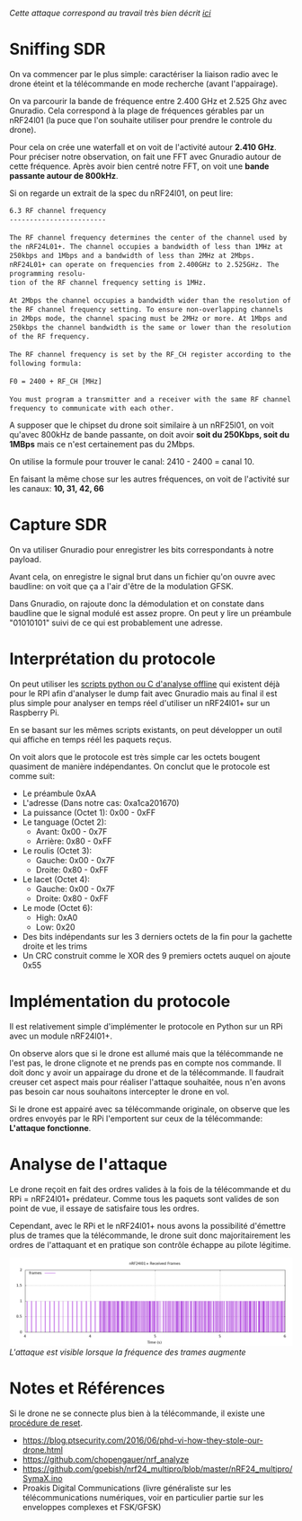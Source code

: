 *Cette attaque correspond au travail très bien décrit [ici](https://blog.ptsecurity.com/2016/06/phd-vi-how-they-stole-our-drone.html)*

# Sniffing SDR

On va commencer par le plus simple: caractériser la liaison radio avec le drone éteint et la télécommande en mode recherche (avant l'appairage).


On va parcourir la bande de fréquence entre 2.400 GHz et 2.525 Ghz avec Gnuradio. Cela correspond à la plage de fréquences gérables par un nRF24l01 (la puce que l'on souhaite utiliser pour prendre le controle du drone).




Pour cela on crée une waterfall et on voit de l'activité autour **2.410 GHz**. Pour préciser notre observation, on fait une FFT avec Gnuradio autour de cette fréquence. Après avoir bien centré notre FFT, on voit une **bande passante autour de 800kHz**.

Si on regarde un extrait de la spec du nRF24l01, on peut lire:

```
6.3 RF channel frequency
------------------------

The RF channel frequency determines the center of the channel used by the nRF24L01+. The channel occupies a bandwidth of less than 1MHz at 250kbps and 1Mbps and a bandwidth of less than 2MHz at 2Mbps. nRF24L01+ can operate on frequencies from 2.400GHz to 2.525GHz. The programming resolu-
tion of the RF channel frequency setting is 1MHz.

At 2Mbps the channel occupies a bandwidth wider than the resolution of the RF channel frequency setting. To ensure non-overlapping channels in 2Mbps mode, the channel spacing must be 2MHz or more. At 1Mbps and 250kbps the channel bandwidth is the same or lower than the resolution of the RF frequency.

The RF channel frequency is set by the RF_CH register according to the following formula:

F0 = 2400 + RF_CH [MHz]

You must program a transmitter and a receiver with the same RF channel frequency to communicate with each other.
```

A supposer que le chipset du drone soit similaire à un nRF25l01, on voit qu'avec 800kHz de bande passante, on doit avoir **soit du 250Kbps, soit du 1MBps** mais ce n'est certainement pas du 2Mbps.

On utilise la formule pour trouver le canal: 2410 - 2400 = canal 10.

En faisant la même chose sur les autres fréquences, on voit de l'activité sur les canaux: **10, 31, 42, 66**

# Capture SDR

On va utiliser Gnuradio pour enregistrer les bits correspondants à notre payload.

Avant cela, on enregistre le signal brut dans un fichier qu'on ouvre avec baudline: on voit que ça a l'air d'être de la modulation GFSK.

Dans Gnuradio, on rajoute donc la démodulation et on constate dans baudline que le signal modulé est assez propre. On peut y lire un préambule "01010101" suivi de ce qui est probablement une adresse.

# Interprétation du protocole

On peut utiliser les [scripts python ou C d'analyse offline](https://github.com/chopengauer/nrf_analyze) qui existent déjà pour le RPI afin d'analyser le dump fait avec Gnuradio mais au final il est plus simple pour analyser en temps réel d'utiliser un nRF24l01+ sur un Raspberry Pi.

En se basant sur les mêmes scripts existants, on peut développer un outil qui affiche en temps réél les paquets reçus.

On voit alors que le protocole est très simple car les octets bougent quasiment de manière indépendantes. On conclut que le protocole est comme suit:
- Le préambule 0xAA
- L'adresse (Dans notre cas: 0xa1ca201670)
- La puissance (Octet 1): 0x00 - 0xFF
- Le tanguage (Octet 2):
  - Avant: 0x00 - 0x7F
  - Arrière: 0x80 - 0xFF
- Le roulis (Octet 3):
  - Gauche: 0x00 - 0x7F
  - Droite: 0x80 - 0xFF
- Le lacet (Octet 4):
  - Gauche: 0x00 - 0x7F
  - Droite: 0x80 - 0xFF
- Le mode (Octet 6):
  - High: 0xA0
  - Low: 0x20
- Des bits indépendants sur les 3 derniers octets de la fin pour la gachette droite et les trims
- Un CRC construit comme le XOR des 9 premiers octets auquel on ajoute 0x55

# Implémentation du protocole

Il est relativement simple d'implémenter le protocole en Python sur un RPi avec un module nRF24l01+.

On observe alors que si le drone est allumé mais que la télécommande ne l'est pas, le drone clignote et ne prends pas en compte nos commande. Il doit donc y avoir un appairage du drone et de la télécommande. Il faudrait creuser cet aspect mais pour réaliser l'attaque souhaitée, nous n'en avons pas besoin car nous souhaitons intercepter le drone en vol.

Si le drone est appairé avec sa télécommande originale, on observe que les ordres envoyés par le RPi l'emportent sur ceux de la télécommande: **L'attaque fonctionne**.

# Analyse de l'attaque

Le drone reçoit en fait des ordres valides à la fois de la télécommande et du RPi = nRF24l01+ prédateur. Comme tous les paquets sont valides de son point de vue, il essaye de satisfaire tous les ordres.

Cependant, avec le RPi et le nRF24l01+ nous avons la possibilité d'émettre plus de trames que la télécommande, le drone suit donc majoritairement les ordres de l'attaquant et en pratique son contrôle échappe au pilote légitime.

![Image](plot.png)
*L'attaque est visible lorsque la fréquence des trames augmente*

# Notes et Références

Si le drone ne se connecte plus bien à la télécommande, il existe une [procédure de reset](https://www.firstquadcopter.com/news/resetting-calibrating-Syma-x5c/).

- https://blog.ptsecurity.com/2016/06/phd-vi-how-they-stole-our-drone.html
- https://github.com/chopengauer/nrf_analyze
- https://github.com/goebish/nrf24_multipro/blob/master/nRF24_multipro/SymaX.ino
- Proakis Digital Communications (livre généraliste sur les télécommunications numériques, voir en particulier partie sur les enveloppes complexes et FSK/GFSK)